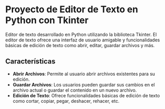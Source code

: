 # Proyecto de Editor de Texto en Python con Tkinter
Editor de texto desarrollado en Python utilizando la biblioteca Tkinter. El editor de texto ofrece una interfaz de usuario amigable y funcionalidades básicas de edición de texto como abrir, editar, guardar archivos y más.
## Características
- **Abrir Archivos**: Permite al usuario abrir archivos existentes para su edición.
- **Guardar Archivos**: Los usuarios pueden guardar sus cambios en el archivo actual o guardar el contenido en un nuevo archivo.
- **Edición de Texto**: Ofrece funcionalidades básicas de edición de texto como cortar, copiar, pegar, deshacer, rehacer, etc.
